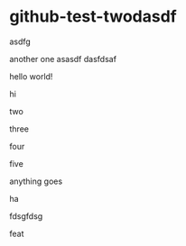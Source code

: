 # github-test-twodasdf
asdfg

 another one
asasdf
dasfdsaf

hello world!

hi

two

three

four

five

anything goes

ha

fdsgfdsg

feat
